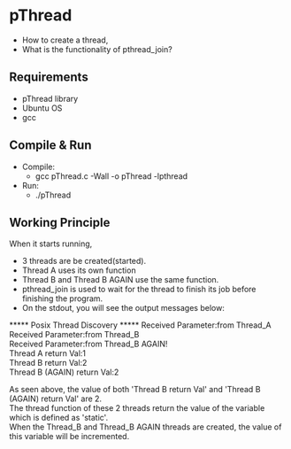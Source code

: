 # pThread
- How to create a thread,
- What is the functionality of pthread_join?

## Requirements
- pThread library 
- Ubuntu OS
- gcc

## Compile & Run
- Compile:
    - gcc pThread.c -Wall -o pThread -lpthread
- Run:
    - ./pThread

## Working Principle
When it starts running, 
- 3 threads are be created(started).
- Thread A uses its own function
- Thread B and Thread B AGAIN use the same function.
- pthread_join is used to wait for the thread to finish its job before finishing the program.
- On the stdout, you will see the output messages below: <br />

*****     Posix Thread Discovery     *****
Received Parameter:from Thread_A <br />
Received Parameter:from Thread_B <br />
Received Parameter:from Thread_B AGAIN! <br />
Thread A return Val:1 <br />
Thread B return Val:2 <br />
Thread B (AGAIN) return Val:2 <br />

As seen above, the value of both 'Thread B return Val' and 'Thread B (AGAIN) return Val' are 2. <br />
The thread function of these 2 threads return the value of the variable which is defined as 'static'. <br />
When the Thread_B and Thread_B AGAIN threads are created, the value of this variable will be incremented. <br />






